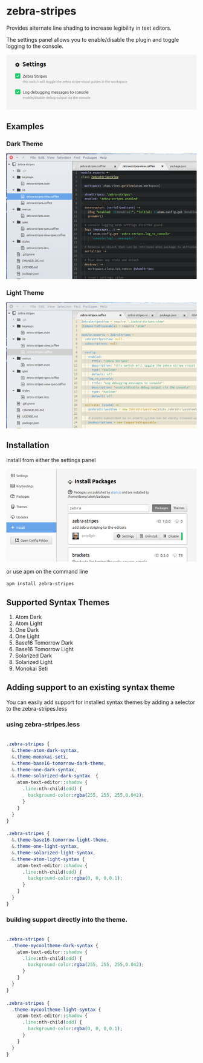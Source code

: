 # zebra-stripes

Provides alternate line shading to increase legibility in text editors.

The settings panel allows you to enable/disable the plugin and toggle logging to the console.

![Settings](https://github.com/prodigic/zebra-stripes/blob/master/zebra-stripes-settings.png?raw=true)

## Examples

### Dark Theme

![Preview dark theme](https://github.com/prodigic/zebra-stripes/blob/master/zebra-stripes-dark-theme.png?raw=true)

### Light Theme
![Preview light theme](https://github.com/prodigic/zebra-stripes/blob/master/zebra-stripes-light-theme.png?raw=true)

## Installation

install from either the settings panel

![Preview Settings Panel](https://github.com/prodigic/zebra-stripes/blob/master/zebra-stripes-settings-panel.png?raw=true)

or use apm on the command line

`apm install zebra-stripes`

## Supported Syntax Themes

1. Atom Dark
2. Atom Light
3. One Dark
4. One Light
5. Base16 Tomorrow Dark
6. Base16 Tomorrow Light
7. Solarized Dark
8. Solarized Light
9. Monokai Seti


## Adding support to an existing syntax theme

You can easily add support for installed syntax themes by adding a selector
to the zebra-stripes.less

### using zebra-stripes.less
``` css

.zebra-stripes {
  &.theme-atom-dark-syntax,
  &.theme-monokai-seti,
  &.theme-base16-tomorrow-dark-theme,
  &.theme-one-dark-syntax,
  &.theme-solarized-dark-syntax  {
    atom-text-editor::shadow {
      .line:nth-child(odd) {
        background-color:rgba(255, 255, 255,0.042);
      }
    }
  }
}

.zebra-stripes {
  &.theme-base16-tomorrow-light-theme,
  &.theme-one-light-syntax,
  &.theme-solarized-light-syntax,
  &.theme-atom-light-syntax {
    atom-text-editor::shadow {
      .line:nth-child(odd) {
        background-color:rgba(0, 0, 0,0.1);
      }
    }
  }
}

```
### building support directly into the theme.
``` css

.zebra-stripes {
  .theme-mycooltheme-dark-syntax {
    atom-text-editor::shadow {
      .line:nth-child(odd) {
        background-color:rgba(255, 255, 255,0.042);
      }
    }
  }
}

.zebra-stripes {
  .theme-mycooltheme-light-syntax {
    atom-text-editor::shadow {
      .line:nth-child(odd) {
        background-color:rgba(0, 0, 0,0.1);
      }
    }
  }
}

```
